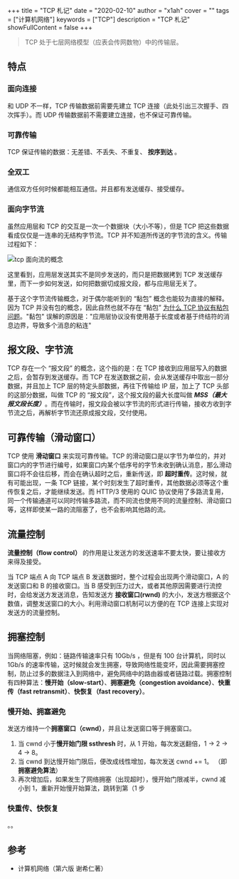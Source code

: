 +++
title = "TCP 札记"
date = "2020-02-10"
author = "x1ah"
cover = ""
tags = ["计算机网络"]
keywords = ["TCP"]
description = "TCP 札记"
showFullContent = false
+++

>TCP 处于七层网络模型（应表会传网数物）中的传输层。


## 特点

### 面向连接
和 UDP 不一样，TCP 传输数据前需要先建立 TCP 连接（此处引出三次握手、四次挥手）。而 UDP 传输数据前不需要建立连接，也不保证可靠传输。

### 可靠传输
TCP 保证传输的数据：无差错、不丢失、不重复、 **按序到达** 。

### 全双工
通信双方任何时候都能相互通信。并且都有发送缓存、接受缓存。

### 面向字节流
虽然应用层和 TCP 的交互是一次一个数据块（大小不等），但是 TCP 把这些数据看成仅仅是一连串的无结构字节流。TCP 并不知道所传送的字节流的含义。传输过程如下：

![tcp 面向流的概念](/image/tcp_stream.jpg)

这里看到，应用层发送其实不是同步发送的，而只是把数据拷到 TCP 发送缓存里，而下一步如何发送，如何把数据切成报文段，都与应用层无关了。

基于这个字节流传输概念，对于偶尔能听到的 “黏包” 概念也能较为直接的解释。因为 TCP 并没有包的概念，因此自然也就不存在 “黏包” [为什么 TCP 协议有粘包问题](https://draveness.me/whys-the-design-tcp-message-frame/)。"黏包" 误解的原因是："应用层协议没有使用基于长度或者基于终结符的消息边界，导致多个消息的粘连"


## 报文段、字节流
TCP 存在一个 “报文段” 的概念，这个指的是：在 TCP 接收到应用层写入的数据之后，会暂存到发送缓存。而 TCP 在发送数据之前，会从发送缓存中取出一部分数据，并且加上 TCP 层的特定头部数据，再往下传输给 IP 层，加上了 TCP 头部的这部分数据，叫做 TCP 的 “报文段”，这个报文段的最大长度叫做 ***MSS（最大报文段长度）***。而在传输时，报文段会被以字节流的形式进行传输，接收方收到字节流之后，再解析字节流还原成报文段，交付使用。

## 可靠传输（滑动窗口）
TCP 使用 **滑动窗口** 来实现可靠传输。TCP 的滑动窗口是以字节为单位的，并对窗口内的字节进行编号，如果窗口内某个低序号的字节未收到确认消息，那么滑动窗口将不会往后移，而会在确认超时之后，重新传送，即 **超时重传**。这时候，就有可能出现，一条 TCP 链接，某个时刻发生了超时重传，其他数据必须等这个重传恢复之后，才能继续发送。而 HTTP/3 使用的 QUIC 协议使用了多路流复用，同一个传输通道可以同时传输多路流，而不同流也使用不同的流量控制、滑动窗口等，这样即使某一路的流阻塞了，也不会影响其他路的流。

## 流量控制
**流量控制（flow control）** 的作用是让发送方的发送速率不要太快，要让接收方来得及接受。

当 TCP 端点 A 向 TCP 端点 B 发送数据时，整个过程会出现两个滑动窗口，A 的发送窗口和 B 的接收窗口。当 B 感受到压力过大，或者其他原因需要进行流控时，会给发送方发送消息，告知发送方 **接收窗口(rwnd)** 的大小，发送方根据这个数值，调整发送窗口的大小。利用滑动窗口机制可以方便的在 TCP 连接上实现对发送方的流量控制。

## 拥塞控制
当网络阻塞，例如：链路传输速率只有 10Gb/s ，但是有 100 台计算机，同时以 1Gb/s 的速率传输，这时候就会发生拥塞，导致网络性能变坏，因此需要拥塞控制，防止过多的数据注入到网络中，避免网络中的路由器或者链路过载。拥塞控制有四种算法：**慢开始（slow-start）**、**拥塞避免（congestion avoidance）**、**快重传（fast retransmit）**、**快恢复（fast recovery）**。

### 慢开始、拥塞避免
发送方维持一个**拥塞窗口（cwnd）**，并且让发送窗口等于拥塞窗口。

1. 当 cwnd 小于**慢开始门限 ssthresh** 时，从 1 开始，每次发送翻倍，1 -> 2 -> 4 -> 8。
2. 当 cwnd 到达慢开始门限后，便改成线性增加，每次发送 cwnd += 1。 （即 **拥塞避免算法**）
3. 再次增加后，如果发生了网络拥塞（出现超时），慢开始门限减半，cwnd 减小到 1，重新开始慢开始算法，跳转到第（1 步

### 快重传、快恢复
。。


## 参考
- 计算机网络（第六版 谢希仁著）
